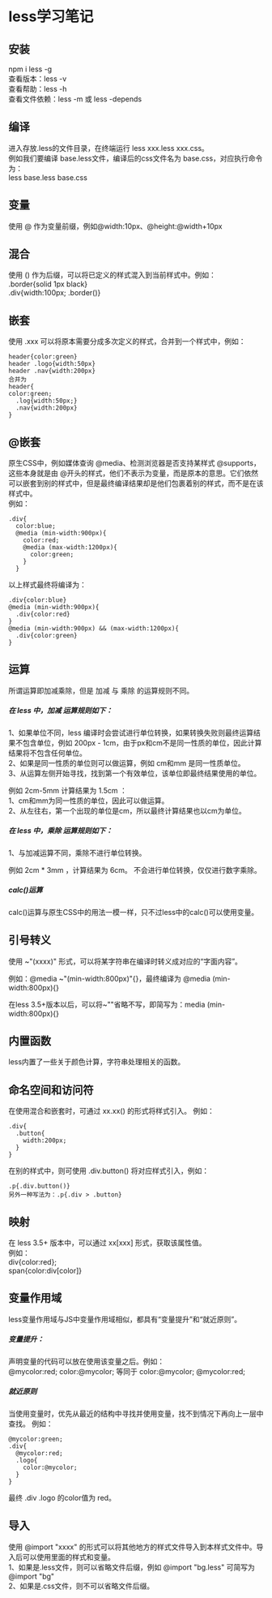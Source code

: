 # less学习笔记

## 安装
npm i less -g  
查看版本：less -v  
查看帮助：less -h  
查看文件依赖：less -m 或 less -depends  

## 编译
进入存放.less的文件目录，在终端运行 less xxx.less xxx.css。  
例如我们要编译 base.less文件，编译后的css文件名为 base.css，对应执行命令为：   
less base.less base.css  

## 变量
使用 @ 作为变量前缀，例如@width:10px、@height:@width+10px

## 混合
使用 () 作为后缀，可以将已定义的样式混入到当前样式中。例如：  
.border{solid 1px black}  
.div{width:100px; .border()}  

## 嵌套
使用 .xxx 可以将原本需要分成多次定义的样式，合并到一个样式中，例如：  

    header{color:green}
    header .logo{width:50px}
    header .nav{width:200px}
    合并为 
    header{
    color:green; 
      .log{width:50px;} 
      .nav{width:200px} 
    }

## @嵌套
原生CSS中，例如媒体查询 @media、检测浏览器是否支持某样式 @supports，这些本身就是由 @开头的样式，他们不表示为变量，而是原本的意思。它们依然可以嵌套到别的样式中，但是最终编译结果却是他们包裹着别的样式，而不是在该样式中。  
例如：  

    .div{
      color:blue;
      @media (min-width:900px){
        color:red;
        @media (max-width:1200px){
          color:green;
        }
      }  
    
以上样式最终将编译为：  

    .div{color:blue}
    @media (min-width:900px){
      .div{color:red}
    }
    @media (min-width:900px) && (max-width:1200px){
      .div{color:green}
    }

## 运算
所谓运算即加减乘除，但是 加减 与 乘除 的运算规则不同。  
##### 在 less 中，加减 运算规则如下：  
1、如果单位不同，less 编译时会尝试进行单位转换，如果转换失败则最终运算结果不包含单位，例如 200px - 1cm，由于px和cm不是同一性质的单位，因此计算结果将不包含任何单位。  
2、如果是同一性质的单位则可以做运算，例如 cm和mm 是同一性质单位。  
3、从运算左侧开始寻找，找到第一个有效单位，该单位即最终结果使用的单位。  

例如 2cm-5mm 计算结果为 1.5cm ：  
1、cm和mm为同一性质的单位，因此可以做运算。  
2、从左往右，第一个出现的单位是cm，所以最终计算结果也以cm为单位。  

##### 在 less 中，乘除 运算规则如下：  
1、与加减运算不同，乘除不进行单位转换。

例如 2cm * 3mm ，计算结果为 6cm。  不会进行单位转换，仅仅进行数字乘除。  

##### calc()运算
calc()运算与原生CSS中的用法一模一样，只不过less中的calc()可以使用变量。  

## 引号转义
使用 ~"(xxxx)" 形式，可以将某字符串在编译时转义成对应的“字面内容”。  

例如：@media ~"(min-width:800px)"{}，最终编译为 @media (min-width:800px){}  

在less 3.5+版本以后，可以将~""省略不写，即简写为：media (min-width:800px){}

## 内置函数
less内置了一些关于颜色计算，字符串处理相关的函数。  

## 命名空间和访问符
在使用混合和嵌套时，可通过 xx.xx() 的形式将样式引入。  例如：  

    .div{
      .button{
        width:200px;
      }
    }

在别的样式中，则可使用 .div.button() 将对应样式引入，例如：  

    .p{.div.button()}  
    另外一种写法为：.p{.div > .button}  


## 映射
在 less 3.5+ 版本中，可以通过 xx[xxx] 形式，获取该属性值。  
例如：  
div{color:red};  
span{color:div[color]}  

## 变量作用域
less变量作用域与JS中变量作用域相似，都具有“变量提升”和“就近原则”。  

##### 变量提升：  
声明变量的代码可以放在使用该变量之后。例如：    
@mycolor:red; color:@mycolor;
等同于 color:@mycolor; @mycolor:red;

##### 就近原则
当使用变量时，优先从最近的结构中寻找并使用变量，找不到情况下再向上一层中查找。  例如：  

    @mycolor:green;
    .div{
      @mycolor:red;
      .logo{
        color:@mycolor;
      }
    }

最终 .div .logo 的color值为 red。  

## 导入
使用 @import "xxxx" 的形式可以将其他地方的样式文件导入到本样式文件中。导入后可以使用里面的样式和变量。   
1、如果是.less文件，则可以省略文件后缀，例如 @import "bg.less" 可简写为 @import "bg"  
2、如果是.css文件，则不可以省略文件后缀。
